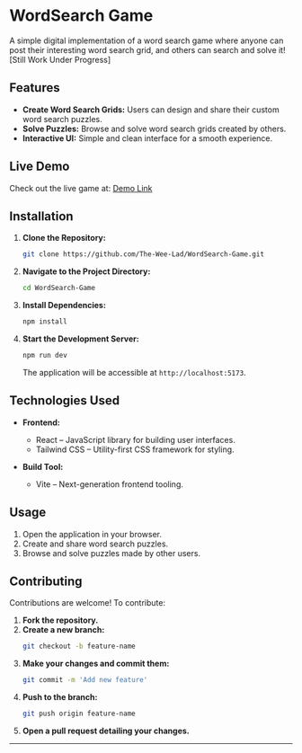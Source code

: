 # WordSearch Game

A simple digital implementation of a word search game where anyone can post their interesting word search grid, and others can search and solve it!
[Still Work Under Progress]

## Features

- **Create Word Search Grids:** Users can design and share their custom word search puzzles.
- **Solve Puzzles:** Browse and solve word search grids created by others.
- **Interactive UI:** Simple and clean interface for a smooth experience.

## Live Demo

Check out the live game at: [Demo Link](https://wordsearch-xi.vercel.app/) 

## Installation

1. **Clone the Repository:**
   ```bash
   git clone https://github.com/The-Wee-Lad/WordSearch-Game.git
   ```
2. **Navigate to the Project Directory:**
   ```bash
   cd WordSearch-Game
   ```
3. **Install Dependencies:**
   ```bash
   npm install
   ```
4. **Start the Development Server:**
   ```bash
   npm run dev
   ```
   The application will be accessible at `http://localhost:5173`.

## Technologies Used

- **Frontend:**
  - React – JavaScript library for building user interfaces.
  - Tailwind CSS – Utility-first CSS framework for styling.

- **Build Tool:**
  - Vite – Next-generation frontend tooling.

## Usage

1. Open the application in your browser.
2. Create and share word search puzzles.
3. Browse and solve puzzles made by other users.

## Contributing

Contributions are welcome! To contribute:

1. **Fork the repository.**
2. **Create a new branch:**
   ```bash
   git checkout -b feature-name
   ```
3. **Make your changes and commit them:**
   ```bash
   git commit -m 'Add new feature'
   ```
4. **Push to the branch:**
   ```bash
   git push origin feature-name
   ```
5. **Open a pull request detailing your changes.**

---
